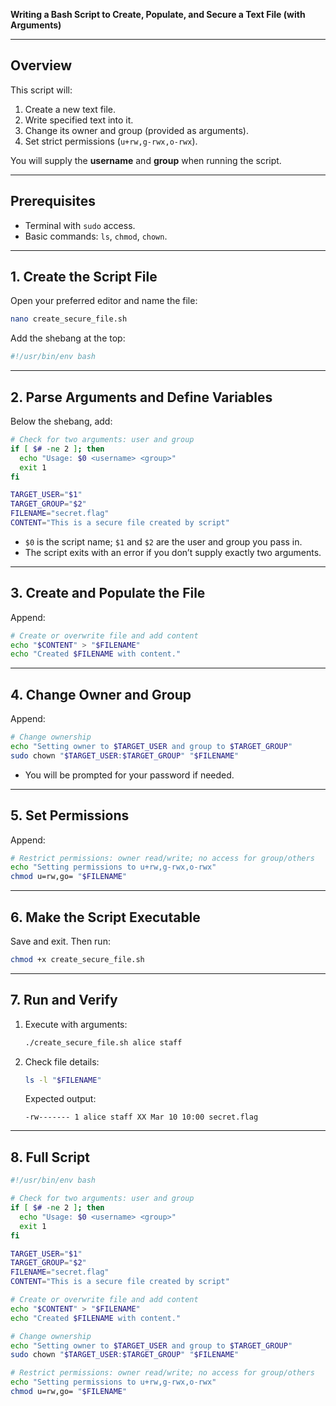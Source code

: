 **Writing a Bash Script to Create, Populate, and Secure a Text File (with Arguments)**  

---

## Overview
This script will:
1. Create a new text file.  
2. Write specified text into it.  
3. Change its owner and group (provided as arguments).  
4. Set strict permissions (`u+rw,g-rwx,o-rwx`).

You will supply the **username** and **group** when running the script.

---

## Prerequisites
- Terminal with `sudo` access.  
- Basic commands: `ls`, `chmod`, `chown`.

---

## 1. Create the Script File
Open your preferred editor and name the file:
```bash
nano create_secure_file.sh
```
Add the shebang at the top:
```bash
#!/usr/bin/env bash
```

---

## 2. Parse Arguments and Define Variables
Below the shebang, add:
```bash
# Check for two arguments: user and group
if [ $# -ne 2 ]; then
  echo "Usage: $0 <username> <group>"
  exit 1
fi

TARGET_USER="$1"
TARGET_GROUP="$2"
FILENAME="secret.flag"
CONTENT="This is a secure file created by script"
```  
- `$0` is the script name; `$1` and `$2` are the user and group you pass in.
- The script exits with an error if you don’t supply exactly two arguments.

---

## 3. Create and Populate the File
Append:
```bash
# Create or overwrite file and add content
echo "$CONTENT" > "$FILENAME"
echo "Created $FILENAME with content."
```

---

## 4. Change Owner and Group
Append:
```bash
# Change ownership
echo "Setting owner to $TARGET_USER and group to $TARGET_GROUP"
sudo chown "$TARGET_USER:$TARGET_GROUP" "$FILENAME"
```  
- You will be prompted for your password if needed.

---

## 5. Set Permissions
Append:
```bash
# Restrict permissions: owner read/write; no access for group/others
echo "Setting permissions to u+rw,g-rwx,o-rwx"
chmod u=rw,go= "$FILENAME"
```  

---

## 6. Make the Script Executable
Save and exit. Then run:
```bash
chmod +x create_secure_file.sh
```

---

## 7. Run and Verify
1. Execute with arguments:
   ```bash
   ./create_secure_file.sh alice staff
   ```
2. Check file details:
   ```bash
   ls -l "$FILENAME"
   ```
   Expected output:
   ```text
   -rw------- 1 alice staff XX Mar 10 10:00 secret.flag
   ```

---

## 8. Full Script
```bash
#!/usr/bin/env bash

# Check for two arguments: user and group
if [ $# -ne 2 ]; then
  echo "Usage: $0 <username> <group>"
  exit 1
fi

TARGET_USER="$1"
TARGET_GROUP="$2"
FILENAME="secret.flag"
CONTENT="This is a secure file created by script"

# Create or overwrite file and add content
echo "$CONTENT" > "$FILENAME"
echo "Created $FILENAME with content."

# Change ownership
echo "Setting owner to $TARGET_USER and group to $TARGET_GROUP"
sudo chown "$TARGET_USER:$TARGET_GROUP" "$FILENAME"

# Restrict permissions: owner read/write; no access for group/others
echo "Setting permissions to u+rw,g-rwx,o-rwx"
chmod u=rw,go= "$FILENAME"
```

